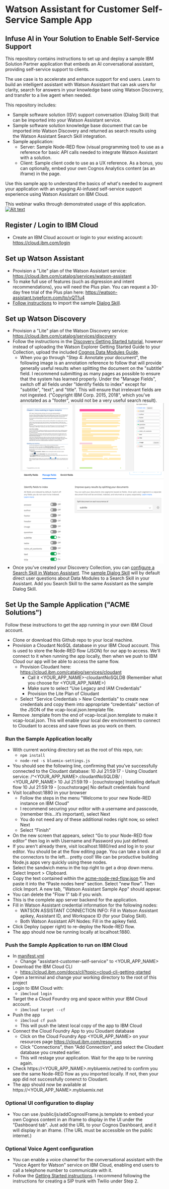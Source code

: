 # Watson Assistant for Customer Self-Service Sample App

## Infuse AI in Your Solution to Enable Self-Service Support
This repository contains instructions to set up and deploy a sample IBM Solution Partner application that embeds an AI conversational assistant, providing self-service support to clients.

The use case is to accelerate and enhance support for end users. Learn to build an intelligent assistant with Watson Assistant that can ask users for clarity, search for answers in your knowledge base using Watson Discovery, and transfer to a live agent when needed.

This repository includes:
* Sample software solution (ISV) support conversation (Dialog Skill) that can be imported into your Watson Assistant service.
* Sample software solution knowledge base document that can be imported into Watson Discovery and returned as search results using the Watson Assistant Search Skill integration.
* Sample application:
    * Server: Sample Node-RED flow (visual programming tool) to use as a reference for basic API calls needed to integrate Watson Assistant with a solution.
    * Client: Sample client code to use as a UX reference. As a bonus, you can optionally, embed your own Cognos Analytics content (as an iframe) in the page.

Use this sample app to understand the basics of what's needed to augment your application with an engaging AI-infused self-service support experience using Watson Assistant on IBM Cloud.

This webinar walks through demonstrated usage of this application.
[![Alt text](https://img.youtube.com/vi/AKLD_IDBgOg/0.jpg)](https://www.youtube.com/watch?v=AKLD_IDBgOg)

## Register / Login to IBM Cloud
* Create an IBM Cloud account or login to your existing account: https://cloud.ibm.com/login

## Set up Watson Assistant
* Provision a "Lite" plan of the Watson Assistant service: https://cloud.ibm.com/catalog/services/watson-assistant
* To make full use of features (such as digression and intent recommendations), you will need the Plus plan. You can request a 30-day free trial of the Plus plan here: https://watson-assistant.typeform.com/to/yQTfu4
* [Follow instructions](https://cloud.ibm.com/docs/services/assistant-data?topic=assistant-data-skill-dialog-add) to import the sample [Dialog Skill](/import-watson-assistant/acme-dialog-skill.json).

## Set up Watson Discovery
* Provision a "Lite" plan of the Watson Discovery service: https://cloud.ibm.com/catalog/services/discovery
* Follow the instructions in the [Discovery Getting Started tutorial](https://cloud.ibm.com/docs/services/discovery?topic=discovery-getting-started), however instead of uploading the Watson Explorer Getting Started Guide to your Collection, upload the included [Cognos Data Modules Guide](/import-watson-discovery/acme-discovery-doc.pdf).
  * When you go through "Step 4: Annotate your document", the following image is an annotation reference to follow that will provide generally useful results when splitting the document on the "subtitle" field. I recommend submitting as many pages as possible to ensure that the system has learned properly. Under the "Manage Fields", switch off all fields under "Identify fields to index" except for "subtitle", "text", and "title". This will ensure that irrelevant fields are not ingested. ("Copyright IBM Corp. 2015, 2018", which you've annotated as a "footer", would not be a very useful search result).
  ![alt text](doc/images/WatsonDiscovery-DocumentAnnotationReference.png?raw=true)
  ![alt text](doc/images/WatsonDiscovery-ManageFields.png?raw=true)
* Once you've created your Discovery Collection, you can [configure a Search Skill in Watson Assistant](https://cloud.ibm.com/docs/services/assistant?topic=assistant-skill-search-add). The [sample Dialog Skill](import-watson-assistant/acme-dialog-skill.json) will by default direct user questions about Data Modules to a Search Skill in your Assistant. Add you Search Skill to the same Assistant as the sample Dialog Skill.

## Set Up the Sample Application ("ACME Solutions")
Follow these instructions to get the app running in your own IBM Cloud account.
* Clone or download this Github repo to your local machine.
* Provision a Cloudant NoSQL database in your IBM Cloud account. This is used to store the Node-RED flow (JSON) for our app to access. We'll connect to it when running the app locally, then when we push to IBM Cloud our app will be able to access the same flow.
    * Provision Cloudant here: https://cloud.ibm.com/catalog/services/cloudant
        * Call it <YOUR_APP_NAME>-cloudantNoSQLDB (Remember what you choose for <YOUR_APP_NAME>)
        * Make sure to select “Use Legacy and IAM Credentials”
        * Provision the Lite Plan of Cloudant
    * Select "Service Credentials > New Credentials" to create new credentials and copy them into appropriate “credentials” section of the JSON of the vcap-local.json.template file.
* Remove .template from the end of vcap-local.json.template to make it vcap-local.json. This will enable your local dev environment to connect to Cloudant to access and save flows as you work on them.

### Run the Sample Application locally
* With current working directory set as the root of this repo, run:
    * `npm install`
    * `node-red -s bluemix-settings.js`
* You should see the following line, confirming that you’ve successfully connected to the Cloudant database:
    10 Jul 21:59:17 - Using Cloudant service: /^<YOUR_APP_NAME>.cloudantNoSQLDB/ : <YOUR_APP_NAME>
    10 Jul 21:59:19 - [couchstorage] Installing default flow
    10 Jul 21:59:19 - [couchstorage] No default credentials found
* Visit localhost:1880 in your browser
    * Follow the steps in the menu "Welcome to your new Node-RED instance on IBM Cloud"
    * I recommend securing your editor with a username and passcode, (remember this…it’s important), select Next
    * You do not need any of these additional nodes right now, so select Next
    * Select “Finish”
* On the new screen that appears, select “Go to your Node-RED flow editor” then log in with Username and Password you just defined.
* If you aren't already there, visit localhost:1880/red and log in to your editor. You should be at the flow editing page. You can take a look at all the connectors to the left… pretty cool! We can be productive building Node.js apps very quickly using these nodes.
* Select the sandwich menu in the top right to get a drop down menu. Select Import > Clipboard.
* Copy the text contained within the [acme-node-red-flow.json](/import-node-red/acme-node-red-flow.json) file and paste it into the “Paste nodes here” section. Select "new flow". Then click Import. A new tab, "Watson Assistant Sample App" should appear.
* You can delete the "Flow 1" tab if you wish.
* This is the complete app server backend for the application.
* Fill in Watson Assistant credential information for the following nodes:
    * WATSON ASSISTANT CONNECTION INFO: Fill in Watson Assistant apikey, Assistant ID, and Workspace ID (for your Dialog Skill).
    * Both Watson Assistant API Nodes: Fill in the apikey field.
* Click Deploy (upper right) to re-deploy the Node-RED flow.
* The app should now be running locally at localhost:1880.

### Push the Sample Application to run on IBM Cloud
* In [manifest.yml](/manifest.yml)
    * Change "assistant-customer-self-service" to <YOUR_APP_NAME>
* Download the IBM Cloud CLI
    * https://cloud.ibm.com/docs/cli?topic=cloud-cli-getting-started
* Open a terminal and change your working directory to the root of this project
* Login to IBM Cloud with:
    * `ibmcloud login`
* Target the a Cloud Foundry org and space within your IBM Cloud account.
    * `ibmcloud target --cf`
* Push the app
    * `ibmcloud cf push`
    * This will push the latest local copy of the app to IBM Cloud
* Connect the Cloud Foundry App to you Cloudant database
    * Click on the Cloud Foundry App <YOUR_APP_NAME> on your resources page https://cloud.ibm.com/resources
    * Click "Connections", then "Add Connection", and select the Cloudant database you created earlier.
    * This will restage your application. Wait for the app to be running again.
* Check https://<YOUR_APP_NAME>.mybluemix.net/red to confirm you see the same Node-RED flow as you imported locally. If not, then your app did not successfully conenct to Cloudant.
* The app should now be available at https://<YOUR_APP_NAME>.mybluemix.net

### Optional UI configuration to display
* You can use /public/js/addCognosIFrame.js.template to embed your own Cognos content in an iframe to display in the UI under the "Dashboard tab". Just add the URL to your Cognos Dashboard, and it will display in an iframe. (The URL must be accessible on the public internet.)

### Optional Voice Agent configuration
* You can enable a voice channel for the conversational assistant with the "Voice Agent for Watson" service on IBM Cloud, enabling end users to call a telephone number to communicate with it.
* Follow the [Getting Started instructions](https://cloud.ibm.com/docs/services/voice-agent?topic=voice-agent-getting-started). I recommend following the instructions for creating a SIP trunk with Twilio under Step 2.
